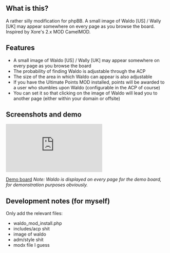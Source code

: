 What is this?
-------------

A rather silly modification for phpBB. A small image of Waldo [US] / Wally [UK] may appear somewhere on every page as you browse the board. Inspired by Xore's 2.x MOD CamelMOD.

Features
--------

*   A small image of Waldo [US] / Wally [UK] may appear somewhere on every page as you browse the board
*   The probability of finding Waldo is adjustable through the ACP
*   The size of the area in which Waldo can appear is also adjustable
*   If you have the Ultimate Points MOD installed, points will be awarded to a user who stumbles upon Waldo (configurable in the ACP of course)
*   You can set it so that clicking on the image of Waldo will lead you to another page (either within your domain or offsite)

Screenshots and demo
--------------------
![Screenshot](http://www.phpbb.com/community/download/file.php?id=133624&mode=view)

[Demo board](http://saa.ulmb.com/phpbb)
*Note: Waldo is displayed on every page for the demo board, for demonstration purposes obviously.*

Development notes (for myself)
------------------------------

Only add the relevant files:

*   waldo_mod_install.php
*   includes/acp shit
*   image of waldo
*   adm/style shit
*   modx file I guess
